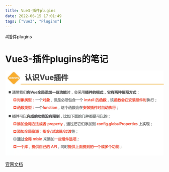 ```yaml
---
title: Vue3-插件plugins
date: 2022-06-15 17:01:49
tags: ["Vue3", "Plugins"]
---
```

#插件plugins

# Vue3-插件plugins的笔记

![](https://raw.githubusercontent.com/Hbisedm/my-blob-picGo/main/img/202206151702636.png)


[官网文档](https://staging-cn.vuejs.org/guide/reusability/plugins.html)